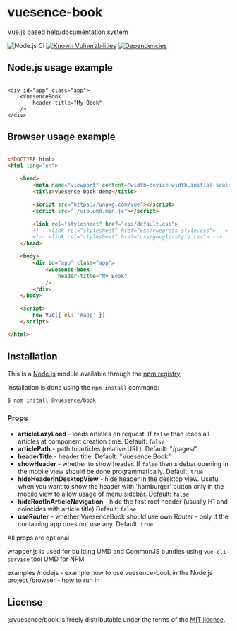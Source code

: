 # vuesence-book

Vue.js based help/documentation system

![Node.js CI](https://github.com/altrusl/vuesence-book/workflows/Node.js%20CI/badge.svg)
[![Known Vulnerabilities](https://snyk.io/test/github/altrusl/vuesence-book/badge.svg)](https://snyk.io/test/github/altrusl/vuesence-book)
[![Dependencies](https://david-dm.org/altrusl/vuesence-book.svg)](https://david-dm.org/altrusl/vuesence-book.svg)

## Node.js usage example

```xhtml

<div id="app" class="app">
	<VuesenceBook
		header-title="My Book"
	/>
</div>

```

## Browser usage example

```html

<!DOCTYPE html>
<html lang="en">

	<head>
		<meta name="viewport" content="width=device-width,initial-scale=1.0,user-scalable=no">
		<title>vuesence-book demo</title>

		<script src="https://unpkg.com/vue"></script>
		<script src="./vsb.umd.min.js"></script>

		<link rel="stylesheet" href="css/default.css">
		<!-- <link rel="stylesheet" href="css/vuepress-style.css"> -->
		<!-- <link rel="stylesheet" href="css/google-style.css"> -->
	</head>

	<body>
		<div id="app" class="app">
			<vuesence-book
				header-title="My Book"
			/>
		</div>
	</body>

	<script>
		new Vue({ el: '#app' })
	</script>

</html>

```

## Installation

This is a [Node.js](https://nodejs.org/) module available through the
[npm registry](https://www.npmjs.com/)

Installation is done using the `npm install` command:

```bash
$ npm install @vuesence/book
```

### Props

-   __articleLazyLoad__ - loads articles on request. If `false` than loads all articles at component creation time. Default: `false`
-   __articlePath__ - path to articles (relative URL). Default: "/pages/"
-   __headerTitle__ - header title. Default: "Vuesence.Book"
-   __showHeader__ - whether to show header. If `false` then sidebar opening in the mobile view should be done programmatically. Default: `true`
-   __hideHeaderInDesktopView__ - hide header in the desktop view. Useful when you want to show the header with 'hamburger' button only in the mobile view to allow usage of menu sidebar. Default: `false`
-	__hideRootInArticleNavigation__ - hide the first root header (usually H1 and coincides with article title) Default: `false`
-	__useRouter__ - whether VuesenceBook should use own Router - only if the containing app does not use any. Default: `true`

All props are optional



wrapper.js is used for building UMD and CommonJS bundles using `vue-cli-service` tool
UMD for NPM

examples
/nodejs - example how to use vuesence-book in the Node.js project
/browser - how to run in

## License

@vuesence/book is freely distributable under the terms of the [MIT license](LICENSE).
